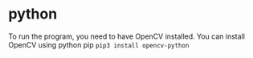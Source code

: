 # python
To run the program, you need to have OpenCV installed. You can install OpenCV using python pip `pip3 install opencv-python`
